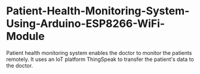 # Patient-Health-Monitoring-System-Using-Arduino-ESP8266-WiFi-Module
Patient health monitoring system enables the doctor to monitor the patients remotely. It uses an IoT platform ThingSpeak to transfer the patient's data to the doctor.
